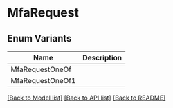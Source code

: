 # MfaRequest

## Enum Variants

| Name | Description |
|---- | -----|
| MfaRequestOneOf |  |
| MfaRequestOneOf1 |  |

[[Back to Model list]](../README.md#documentation-for-models) [[Back to API list]](../README.md#documentation-for-api-endpoints) [[Back to README]](../README.md)


